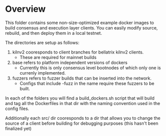 # Overview
This folder contains some non-size-optimized example docker images to build consensus and execution layer clients. You can easily modify source, rebuild, and then deploy them in a local testnet.

The directories are setup as follows:
1. kilnv2 cooresponds to client branches for bellatrix kilnv2 clients.
    - These are required for mainnet builds
2. base refers to platform independent versions of dockers 
    - Currently this is only consensus level bootnodes of which only one is currenly implemented.
3. fuzzers refers to fuzzer builds that can be inserted into the network. 
    - Configs that include -fuzz in the name require these fuzzers to be built.

In each of the folders you will find a build\_dockers.sh script that will build and tag all the Dockerfiles in that dir with the naming convention used in the config files.

Additionally each src/ dir cooresponds to a dir that allows you to change the source of a client before building for debugging purposes (this hasn't been finalized yet)
